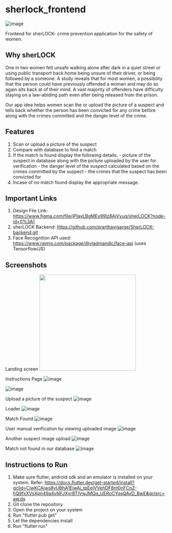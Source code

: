 # sherlock_frontend
![image](https://user-images.githubusercontent.com/78611945/170862590-4c421dcb-4227-4fb9-bc58-a61626b46f42.png)

Frontend for sherLOCK- crime prevention application for the safety of women.

## Why sherLOCK

One in two women felt unsafe walking alone after dark in a quiet street or using public transport back home being unsure of their driver, or being followed by a someone. A study reveals that for most women, a possibility that the person could have previously offended a woman and may do so again sits back at of their mind.
A vast majority of offenders have difficulty staying on a law-abiding path even after being released from the prison. 

Our app idea helps women scan the or upload the picture of a suspect and tells back whether the person has been convicted for any crime before along with the crimes committed and the danger level of the crime.

## Features

1) Scan or upload a picture of the suspect
2) Compare with database to find a match
3) If the match is found display the following details:
        - picture of the suspect in database along with the picture uploaded by the user for verification
        - the danger level of the suspect calculated based on the crimes committed by the suspect
        - the crimes that the suspect has been convicted for
4) Incase of no match found display the appropriate message.

## Important Links

1) Design File Link: https://www.figma.com/file/jPIayLBgMEy99lz8AjVyuq/sherLOCK?node-id=0%3A1
2) sherLOCK Backend: https://github.com/prarthavigarge/SherLOCK-backend.git
3) Face Recognition API used: https://www.npmjs.com/package/@vladmandic/face-api 
                                (uses Tensorflow/JS)
## Screenshots
Landing screen 
<img src="[https://user-images.githubusercontent.com/78611945/170863186-99a41622-563a-4a38-ae30-a9215976a9af.png](https://user-images.githubusercontent.com/78611945/170863282-224497b5-9f81-4cdc-87a7-3b6ede7c9c41.png)" height="300">

Instructions Page
![image](https://user-images.githubusercontent.com/78611945/170862750-6fb4289b-5d95-452e-bd7c-cdf67ff7b708.png)

![image](https://user-images.githubusercontent.com/78611945/170862760-5d6093a3-8858-416d-8ce2-97838f3c4866.png)

Upload a picture of the suspect
![image](https://user-images.githubusercontent.com/78611945/170862999-52b7ac39-ab6f-47a6-8ac2-cd3a9a84313c.png)

Loader
![image](https://user-images.githubusercontent.com/78611945/170863008-7c493d27-e8ee-4102-ac4c-3f020bd58cce.png)

Match Found
![image](https://user-images.githubusercontent.com/78611945/170863013-992cb095-e38d-450d-8765-550015a4cbda.png)

User manual verification by viewing uploaded image
![image](https://user-images.githubusercontent.com/78611945/170863019-e227000b-13af-4502-8d5a-9afad0c55d47.png)

Another suspect image upload
![image](https://user-images.githubusercontent.com/78611945/170863024-bfac2695-497a-4360-88b7-b61c3a5fd500.png)

Match not found in our database
![image](https://user-images.githubusercontent.com/78611945/170863027-96eb5d73-65a1-4a93-8fd6-cf46a110dadb.png)


## Instructions to Run

1) Make sure flutter, android sdk and an emulator is installed on your system. 
    Refer: https://docs.flutter.dev/get-started/install?gclid=CjwKCAjws8yUBhA1EiwAi_tpEeIVVehDF8nt0nFCnZ-hQ9fxXVsXpn49a4vNFJXyrBTIVwJMQq_UERoCYqsQAvD_BwE&gclsrc=aw.ds
2) Git clone the repository
3) Open the project on your system
4) Run "flutter pub get"
5) Let the dependencies install
6) Run "flutter run"


